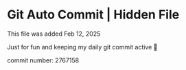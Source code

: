 # Git Auto Commit | Hidden File

This file was added Feb 12, 2025

Just for fun and keeping my daily git commit active 🤪

commit number: 2767158
